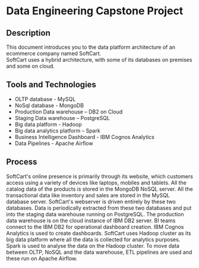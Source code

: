 # Data Engineering Capstone Project<br/>

## Description <br/>
This document introduces you to the data platform architecture of an ecommerce company named SoftCart.<br/>
SoftCart uses a hybrid architecture, with some of its databases on premises and some on cloud.
</br>

## Tools and Technologies <br/>
* OLTP database - MySQL
* NoSql database - MongoDB
* Production Data warehouse – DB2 on Cloud
* Staging Data warehouse – PostgreSQL
* Big data platform - Hadoop
* Big data analytics platform – Spark
* Business Intelligence Dashboard - IBM Cognos Analytics
* Data Pipelines - Apache Airflow

## Process <br/>
SoftCart's online presence is primarily through its website, which customers access using a variety of devices like laptops, mobiles and tablets.
All the catalog data of the products is stored in the MongoDB NoSQL server.
All the transactional data like inventory and sales are stored in the MySQL database server.
SoftCart's webserver is driven entirely by these two databases.
Data is periodically extracted from these two databases and put into the staging data warehouse running on PostgreSQL.
The production data warehouse is on the cloud instance of IBM DB2 server.
BI teams connect to the IBM DB2 for operational dashboard creation. IBM Cognos Analytics is used to create dashboards.
SoftCart uses Hadoop cluster as its big data platform where all the data is collected for analytics purposes.
Spark is used to analyse the data on the Hadoop cluster.
To move data between OLTP, NoSQL and the data warehouse, ETL pipelines are used and these run on Apache Airflow.

